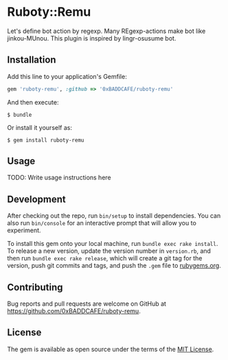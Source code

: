 # Ruboty::Remu

Let's define bot action by regexp. Many REgexp-actions make bot like jinkou-MUnou. This plugin is inspired by lingr-osusume bot.

## Installation

Add this line to your application's Gemfile:

```ruby
gem 'ruboty-remu', :github => '0xBADDCAFE/ruboty-remu'
```

And then execute:

    $ bundle

Or install it yourself as:

    $ gem install ruboty-remu

## Usage

TODO: Write usage instructions here

## Development

After checking out the repo, run `bin/setup` to install dependencies. You can also run `bin/console` for an interactive prompt that will allow you to experiment.

To install this gem onto your local machine, run `bundle exec rake install`. To release a new version, update the version number in `version.rb`, and then run `bundle exec rake release`, which will create a git tag for the version, push git commits and tags, and push the `.gem` file to [rubygems.org](https://rubygems.org).

## Contributing

Bug reports and pull requests are welcome on GitHub at https://github.com/0xBADDCAFE/ruboty-remu.


## License

The gem is available as open source under the terms of the [MIT License](http://opensource.org/licenses/MIT).

